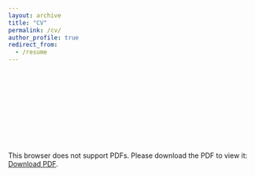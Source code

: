 ```yaml
---
layout: archive
title: "CV"
permalink: /cv/
author_profile: true
redirect_from:
  - /resume
---
```


<object data="https://lijingwang.github.io/files/Lijing_CV_Sep08_2022.pdf" type="application/pdf" width="750px" height="750px">
    <embed src="https://lijingwang.github.io/files/Lijing_CV_Sep08_2022.pdf" type="application/pdf">
        <p>This browser does not support PDFs. Please download the PDF to view it: <a href="https://lijingwang.github.io/files/Lijing_CV_Sep08_2022.pdf">Download PDF</a>.</p>
    </embed>
</object>